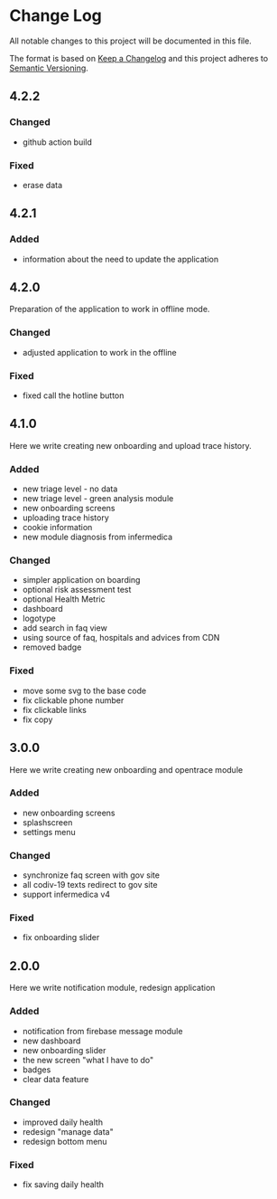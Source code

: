 # Change Log
All notable changes to this project will be documented in this file.
 
The format is based on [Keep a Changelog](http://keepachangelog.com/)
and this project adheres to [Semantic Versioning](http://semver.org/).


## 4.2.2
 
### Changed
- github action build

### Fixed
- erase data

## 4.2.1
 
### Added
- information about the need to update the application

## 4.2.0
 
Preparation of the application to work in offline mode.
 
### Changed
- adjusted application to work in the offline

### Fixed
- fixed call the hotline button

## 4.1.0
 
Here we write creating new onboarding and upload trace history.
 
### Added
- new triage level - no data
- new triage level - green analysis module
- new onboarding screens
- uploading trace history
- cookie information
- new module diagnosis from infermedica
 
### Changed
- simpler application on boarding
- optional risk assessment test
- optional Health Metric
- dashboard
- logotype
- add search in faq view
- using source of faq, hospitals and advices from CDN
- removed badge

### Fixed
- move some svg to the base code
- fix clickable phone number
- fix clickable links
- fix copy

## 3.0.0
  
Here we write creating new onboarding and opentrace module
 
### Added
- new onboarding screens
- splashscreen
- settings menu

### Changed
- synchronize faq screen with gov site
- all codiv-19 texts redirect to gov site
- support infermedica v4
 
### Fixed
- fix onboarding slider
 
## 2.0.0
 
Here we write notification module, redesign application
 
### Added
- notification from firebase message module
- new dashboard
- new onboarding slider
- the new screen "what I have to do"
- badges
- clear data feature 

### Changed
- improved daily health
- redesign "manage data"
- redesign bottom menu

### Fixed
- fix saving daily health
